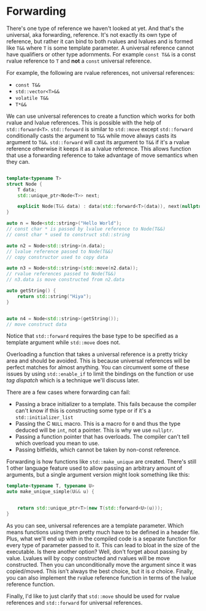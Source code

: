 # Forwarding

There's one type of reference we haven't looked at yet. And that's the universal, aka forwarding, reference. 
It's not exactly its own type of reference, but rather it can bind to both rvalues and lvalues and is formed like `T&&` where `T` is some template parameter. 
A universal reference cannot have qualifiers or other type adornments. For example `const T&&` is a const rvalue reference to `T` and **not** a `const` universal reference. 

For example, the following are rvalue references, not universal references:

* `const T&&`
* `std::vector<T>&&`
* `volatile T&&`
* `T*&&`

We can use universal references to create a function which works for both rvalue and lvalue references. This is possible with the help of `std::forward<T>`. 
`std::forward` is similar to `std::move` except `std::forward` conditionally casts the argument to `T&&` while move always casts its argument to `T&&`. 
`std::forward` will cast its argument to `T&&` if it's a rvalue reference otherwise it keeps it as a lvalue reference. 
This allows function that use a forwarding reference to take advantage of move semantics when they can.

```C++

template<typename T>
struct Node {
    T data;
    std::unique_ptr<Node<T>> next;

    explicit Node(T&& data) : data(std::forward<T>(data)), next(nullptr) {}
}

auto n = Node<std::string>("Hello World");
// const char * is passed by lvalue reference to Node(T&&)
// const char * used to construct std::string

auto n2 = Node<std::string>(n.data);
// lvalue reference passed to Node(T&&)
// copy constructor used to copy data

auto n3 = Node<std::string>(std::move(n2.data));
// rvalue references passed to Node(T&&)
// n3.data is move constructed from n2.data

auto getString() {
    return std::string("Hiya");
}


auto n4 = Node<std::string>(getString());
// move construct data
```

Notice that `std::forward` requires the base type to be specified as a template argument while `std::move` does not.

Overloading a function that takes a universal reference is a pretty tricky area and should be avoided. 
This is because universal references will be perfect matches for almost anything. 
You can circumvent some of these issues by using `std::enable_if` to limit the bindings on the function or use *tag dispatch* which is a technique we'll discuss later.

There are a few cases where forwarding can fail:
* Passing a brace initializer to a template. This fails because the compiler can't know if this is constructing some type or if it's a `std::initializer_list`
* Passing the C `NULL` macro. This is a macro for `0` and thus the type deduced will be `int`, not a pointer. This is why we use `nullptr`.
* Passing a function pointer that has overloads. The compiler can't tell which overload you mean to use.
* Passing bitfields, which cannot be taken by non-const reference.


Forwarding is how functions like `std::make_unique` are created. 
There's still 1 other language feature used to allow passing an arbitrary amount of arguments, but a single argument version might look something like this:

```C++
template<typename T, typename U>
auto make_unique_simple(U&& u) {


    return std::unique_ptr<T>(new T(std::forward<U>(u)));
}
```

As you can see, universal references are a template parameter. 
Which means functions using them pretty much have to be defined in a header file. 
Plus, what we'll end up with in the compiled code is a separate function for every type of parameter passed to it. This can lead to bloat in the size of the executable. 
Is there another option? Well, don't forget about passing by value. Lvalues will by copy constructed and rvalues will be move constructed. 
Then you can unconditionally move the argument since it was copied/moved. This isn't always the best choice, but it is *a* choice. 
Finally, you can also implement the rvalue reference function in terms of the lvalue reference function.

Finally, I'd like to just clarify that `std::move` should be used for rvalue references and `std::forward` for universal references.